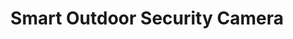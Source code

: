 ---
date_added: 2023-08-20
vendor: Netatmo
title: Smart Outdoor Security Camera
category: camera
zigbeemodel: ['NOC01']
compatible: [wifi]
mlink: https://www.netatmo.com/en-gb/smart-outdoor-camera
---